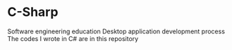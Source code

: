 # C-Sharp
Software engineering education Desktop application development process The codes I wrote in C# are in this repository
